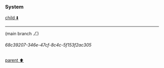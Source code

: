 ### System

[child ⬇️](#68c39207-346e-47cf-8c4c-5f153f2ac305)

---

(main branch ⎇)
###### 68c39207-346e-47cf-8c4c-5f153f2ac305
[parent ⬆️](#5d11d6a6-248f-4f42-87c7-2cfeefdc5887)
